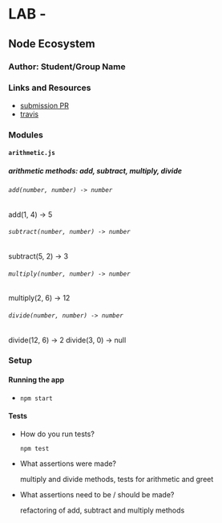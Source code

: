 # LAB - 

## Node Ecosystem

### Author: Student/Group Name

### Links and Resources
* [submission PR](http://xyz.com)
* [travis](https://www.travis-ci.com/401-advanced-javascript-js/lab-01-node-ecosystem)

### Modules
#### `arithmetic.js`
##### arithmetic methods: add, subtract, multiply, divide

###### `add(number, number) -> number`
add(1, 4) -> 5

###### `subtract(number, number) -> number`
subtract(5, 2) -> 3

###### `multiply(number, number) -> number`
multiply(2, 6) -> 12

###### `divide(number, number) -> number`
divide(12, 6) -> 2
divide(3, 0) -> null

### Setup

#### Running the app
* `npm start`
  
#### Tests
* How do you run tests?

    `npm test`

* What assertions were made?

    multiply and divide methods, tests for arithmetic and greet

* What assertions need to be / should be made?

    refactoring of add, subtract and multiply methods